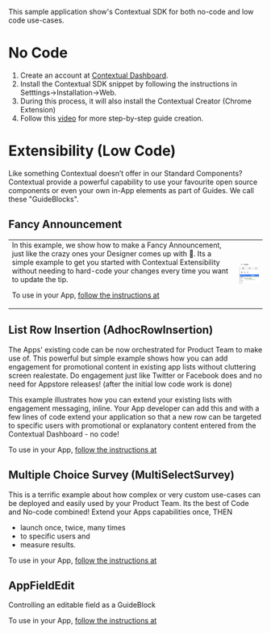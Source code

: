 This sample application show's Contextual SDK for both no-code and low code use-cases.

# No Code

1. Create an account at [Contextual Dashboard](https://dashboard.contextu.al/ "Contextual Dashboard").
2. Install the Contextual SDK snippet by following the instructions in Setttings->Installation->Web.
3. During this process, it will also install the Contextual Creator (Chrome Extension)
4. Follow this [video]( https://vimeo.com/863459510?h=c799c48907&amp;badge=0&amp;autopause=0&amp;player_id=0&amp;app_id=58479  "Guide Creation How-to") for more step-by-step guide creation.

# Extensibility (Low Code)

Like something Contextual doesn’t offer in our Standard Components? Contextual provide a powerful capability to use your favourite open source components or even your own in-App elements as part of Guides. We call these "GuideBlocks".


## Fancy Announcement

<table>
<tr><td>
In this example, we show how to make a Fancy Announcement, just like the crazy ones your Designer comes up with 🤣. Its a simple example to get you started with Contextual Extensibility without needing to hard-code your changes every time you want to update the tip.

To use in your App, [follow the instructions at](https://github.com/GuideBlocks-org/iOS-GuideBlocks/blob/confetti/Sources/iOS-GuideBlocks/FancyAnnouncement/README.md)
</td>
<td>
<img src="./airbnb-main/img/FancyAnnouncementTree.png" alt="Adding your Extra JSON" width="200"/>
</td>
</tr></table>

## List Row Insertion (AdhocRowInsertion)

The Apps' existing code can be now orchestrated for Product Team to make use of. This powerful but simple example shows how you can add engagement for promotional content in existing app lists without cluttering screen realestate. Do engagement just like Twitter or Facebook does and no need for Appstore releases! (after the initial low code work is done)

This example illustrates how you can extend your existing lists with engagement messaging, inline. Your App developer can add this and with a few lines of code extend your application so that a new row can be targeted to specific users with promotional or explanatory content entered from the Contextual Dashboard - no code!

To use in your App, [follow the instructions at](https://github.com/contextu-al/AirBnB-iOS/blob/main/airbnb-main/airbnb-main/Components/CustomGuideBlocks/AdhocRowInsertion/README.md)

## Multiple Choice Survey (MultiSelectSurvey)

This is a terrific example about how complex or very custom use-cases can be deployed and easily used by your Product Team. Its the best of Code and No-code combined! Extend your Apps capabilities once, THEN

* launch once, twice, many times 
* to specific users and
* measure results.

To use in your App, [follow the instructions at](https://github.com/GuideBlocks-org/iOS-GuideBlocks/blob/main/Sources/iOS-GuideBlocks//MultiSelectSurvey/README.md)


## AppFieldEdit

Controlling an editable field as a GuideBlock
 
To use in your App, [follow the instructions at](https://github.com/contextu-al/AirBnB-iOS/blob/main/airbnb-main/airbnb-main/Components/CustomGuideBlocks/AppFieldEdit/README.md)
